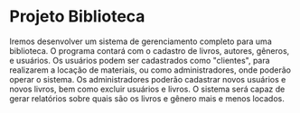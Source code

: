 # Projeto Biblioteca
Iremos desenvolver um sistema de gerenciamento completo para uma biblioteca.
O programa contará com o cadastro de livros, autores, gêneros, e usuários.
Os usuários podem ser cadastrados como "clientes", para realizarem a locação de materiais, ou como administradores, onde poderão operar o sistema.
Os administradores poderão cadastrar novos usuários e novos livros, bem como excluir usuários e livros.
O sistema será capaz de gerar relatórios sobre quais são os livros e gênero mais e menos locados.

